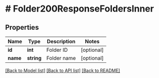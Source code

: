# # Folder200ResponseFoldersInner

## Properties

Name | Type | Description | Notes
------------ | ------------- | ------------- | -------------
**id** | **int** | Folder ID | [optional]
**name** | **string** | Folder name | [optional]

[[Back to Model list]](../../README.md#models) [[Back to API list]](../../README.md#endpoints) [[Back to README]](../../README.md)
